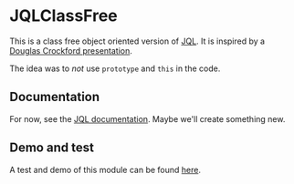 # JQLClassFree

This is a class free object oriented version of [JQL](https://github.com/KooiInc/JQL). 
It is inspired by a [Douglas Crockford presentation](https://youtu.be/XFTOG895C7c?t=2562).

The idea was to *not* use `prototype` and `this` in the code.

## Documentation
For now, see the [JQL documentation](https://kooiinc.github.io/JQLDoc). Maybe we'll create something new.

## Demo and test
A test and demo of this module can be found [here](https://kooi.dev/JQLClassFree/TestNDemo/).
